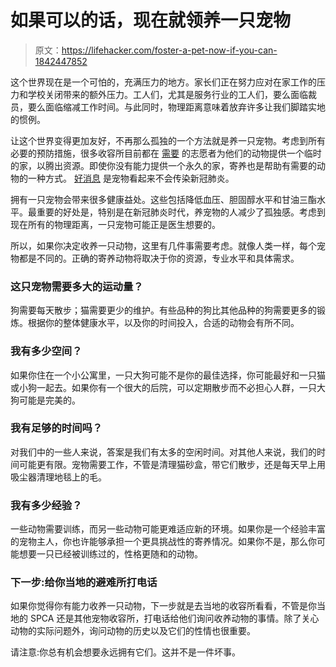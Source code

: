 # 如果可以的话，现在就领养一只宠物

> 原文：<https://lifehacker.com/foster-a-pet-now-if-you-can-1842447852>

这个世界现在是一个可怕的，充满压力的地方。家长们正在努力应对在家工作的压力和学校关闭带来的额外压力。工人们，尤其是服务行业的工人们，要么面临裁员，要么面临缩减工作时间。与此同时，物理距离意味着放弃许多让我们脚踏实地的惯例。



让这个世界变得更加友好，不再那么孤独的一个方法就是养一只宠物。考虑到所有必要的预防措施，很多收容所目前都在 [需要](https://abcnews.go.com/GMA/Living/homes-wanted-pets-urgent-placement-shelters-close-amid/story?id=69683198) 的志愿者为他们的动物提供一个临时的家，以腾出资源。即使你没有能力提供一个永久的家，寄养也是帮助有需要的动物的一种方式。 [好消息](https://vitals.lifehacker.com/can-pets-get-covid-19-1842360940) 是宠物看起来不会传染新冠肺炎。

拥有一只宠物会带来很多健康益处。这些包括降低血压、胆固醇水平和甘油三酯水平。最重要的好处是，特别是在新冠肺炎时代，养宠物的人减少了孤独感。考虑到现在所有的物理距离，一只宠物可能正是医生想要的。

所以，如果你决定收养一只动物，这里有几件事需要考虑。就像人类一样，每个宠物都是不同的。正确的寄养动物将取决于你的资源，专业水平和具体需求。

### 这只宠物需要多大的运动量？

狗需要每天散步；猫需要更少的维护。有些品种的狗比其他品种的狗需要更多的锻炼。根据你的整体健康水平，以及你的时间投入，合适的动物会有所不同。

### 我有多少空间？

如果你住在一个小公寓里，一只大狗可能不是你的最佳选择，你可能最好和一只猫或小狗一起去。如果你有一个很大的后院，可以定期散步而不必担心人群，一只大狗可能是完美的。

### 我有足够的时间吗？

对我们中的一些人来说，答案是我们有太多的空闲时间。对其他人来说，我们的时间可能更有限。宠物需要工作，不管是清理猫砂盒，带它们散步，还是每天早上用吸尘器清理地毯上的毛。

### 我有多少经验？

一些动物需要训练，而另一些动物可能更难适应新的环境。如果你是一个经验丰富的宠物主人，你也许能够承担一个更具挑战性的寄养情况。如果你不是，那么你可能想要一只已经被训练过的，性格更随和的动物。

### 下一步:给你当地的避难所打电话

如果你觉得你有能力收养一只动物，下一步就是去当地的收容所看看，不管是你当地的 SPCA 还是其他宠物收容所，打电话给他们询问收养动物的事情。除了关心动物的实际问题外，询问动物的历史以及它们的性情也很重要。

请注意:你总有机会想要永远拥有它们。这并不是一件坏事。